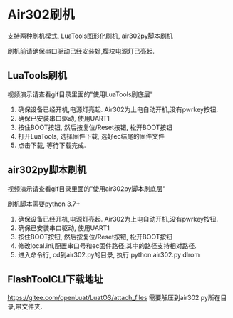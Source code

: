 # Air302刷机

支持两种刷机模式, LuaTools图形化刷机, air302py脚本刷机

刷机前请确保串口驱动已经安装好,模块电源灯已亮起.

## LuaTools刷机

视频演示请查看gif目录里面的"使用LuaTools刷底层"

1. 确保设备已经开机,电源灯亮起. Air302为上电自动开机,没有pwrkey按钮.
2. 确保已安装串口驱动, 使用UART1
3. 按住BOOT按钮, 然后按复位/Reset按钮, 松开BOOT按钮
4. 打开LuaTools, 选择固件下载, 选好ec结尾的固件文件
5. 点击下载, 等待下载完成.

## air302py脚本刷机

视频演示请查看gif目录里面的"使用air302py脚本刷底层"

刷机脚本需要python 3.7+

1. 确保设备已经开机,电源灯亮起. Air302为上电自动开机,没有pwrkey按钮.
2. 确保已安装串口驱动, 使用UART1
3. 按住BOOT按钮, 然后按复位/Reset按钮, 松开BOOT按钮
4. 修改local.ini,配置串口号和ec固件路径,其中的路径支持相对路径.
5. 进入命令行, cd到air302.py的目录, 执行 python air302.py dlrom

## FlashToolCLI下载地址

https://gitee.com/openLuat/LuatOS/attach_files 需要解压到air302.py所在目录,带文件夹.

